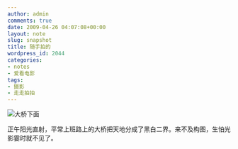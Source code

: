 ```yaml
---
author: admin
comments: true
date: 2009-04-26 04:07:08+00:00
layout: note
slug: snapshot
title: 随手拍的
wordpress_id: 2044
categories:
- notes
- 爱看电影
tags:
- 摄影
- 走走拍拍
---
```


![大桥下面](http://farm4.static.flickr.com/3653/3475401356_cd236267e5.jpg?v=0)

正午阳光直射，平常上班路上的大桥把天地分成了黑白二界。来不及构图，生怕光影霎时就不见了。
